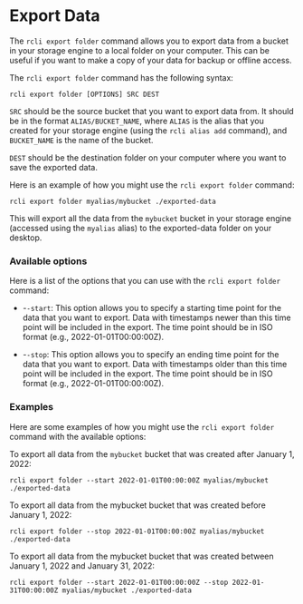 # Export Data

The `rcli export folder` command allows you to export data from a bucket in your storage engine to a local folder on
your
computer. This can be useful if you want to make a copy of your data for backup or offline access.

The `rcli export folder` command has the following syntax:

```
rcli export folder [OPTIONS] SRC DEST
```

`SRC` should be the source bucket that you want to export data from. It should be in the format `ALIAS/BUCKET_NAME`,
where
`ALIAS` is the alias that you created for your storage engine (using the `rcli alias add` command), and `BUCKET_NAME` is
the
name of the bucket.

`DEST` should be the destination folder on your computer where you want to save the exported data.

Here is an example of how you might use the `rcli export folder` command:

```
rcli export folder myalias/mybucket ./exported-data
```

This will export all the data from the `mybucket` bucket in your storage engine (accessed using the `myalias` alias) to
the exported-data folder on your desktop.

### Available options

Here is a list of the options that you can use with the `rcli export folder` command:

* -`-start`: This option allows you to specify a starting time point for the data that you want to export. Data with
  timestamps newer than this time point will be included in the export. The time point should be in ISO format (e.g.,
  2022-01-01T00:00:00Z).

* -`-stop`: This option allows you to specify an ending time point for the data that you want to export. Data with
  timestamps older than this time point will be included in the export. The time point should be in ISO format (e.g.,
  2022-01-01T00:00:00Z).


### Examples

Here are some examples of how you might use the `rcli export folder` command with the available options:

To export all data from the `mybucket` bucket that was created after January 1, 2022:

```
rcli export folder --start 2022-01-01T00:00:00Z myalias/mybucket ./exported-data
```

To export all data from the mybucket bucket that was created before January 1, 2022:

```
rcli export folder --stop 2022-01-01T00:00:00Z myalias/mybucket ./exported-data
```

To export all data from the mybucket bucket that was created between January 1, 2022 and January 31, 2022:

```
rcli export folder --start 2022-01-01T00:00:00Z --stop 2022-01-31T00:00:00Z myalias/mybucket ./exported-data
```
